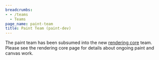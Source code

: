 ```yaml
---
breadcrumbs:
- - /teams
  - Teams
page_name: paint-team
title: Paint Team (paint-dev)
---
```


The paint team has been subsumed into the new [rendering
core](//chromium.org/teams/rendering) team. Please see the rendering core page
for details about ongoing paint and canvas work.
